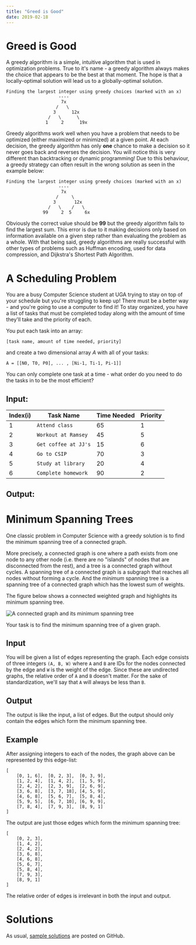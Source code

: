 ```yaml
---
title: "Greed is Good"
date: 2019-02-18
---
```


# Greed is Good

A greedy algorithm is a simple, intuitive algorithm that is used in optimization problems. True to it's name - a greedy algorithm always makes the choice that appears to be the best at that moment. The hope is that a locally-optimal solution will lead us to a globally-optimal solution.

```
Finding the largest integer using greedy choices (marked with an x)
                    ----
                     7x
                   /   \
                  3      12x
                /   \      \
               1     2      19x
```


Greedy algorithms work well when you have a problem that needs to be optimized (either maximized or minimized) at a given point. At each decision, the greedy algorithm has only **one** chance to make a decision so it never goes back and reverses the decision. You will notice this is very different than backtracking or dynamic programming! Due to this behaviour, a greedy strategy can often result in the wrong solution as seen in the example below:

```
Finding the largest integer using greedy choices (marked with an x)
                    ----
                     7x
                   /     \
                  3       12x
                /   \    /   \
              99     2  5     6x
```

Obviously the correct value should be **99** but the greedy algorithm fails to find the largest sum. This error is due to it making decisions only based on information available on a given step rather than evaluating the problem as a whole. With that being said, greedy algorithms are really successful with other types of problems such as Huffman encoding, used for data compression, and Dijkstra's Shortest Path Algorithm.


# A Scheduling Problem

You are a busy Computer Science student at UGA trying to stay on top of your schedule but you're struggling to keep up! There must be a better way - and you're going to use a computer to find it! To stay organized, you have a list of tasks that must be completed today along with the amount of time they'll take and the priority of each.

You put each task into an array:
```
[task name, amount of time needed, priority]
```
and create a two dimensional array *A* with all of your tasks:
```
A = [[N0, T0, P0], ... , [Ni-1, Ti-1, Pi-1]]
```
You can only complete one task at a time - what order do you need to do the tasks in to be the most efficient?

## Input:

| Index(i) | Task Name           | Time Needed | Priority |
|----------|---------------------|-------------|----------|
|  1       | `Attend class`      | 65          | 1        |
|  2       | `Workout at Ramsey` | 45          | 5        |
|  3       | `Get coffee at JJ's`| 15          | 6        |
|  4       | `Go to CSIP`        | 70          | 3        |
|  5       | `Study at library`  | 20          | 4        |
|  6       | `Complete homework` | 90          | 2        |

## Output:


# Minimum Spanning Trees

One classic problem in Computer Science with a greedy solution is to find the minimum spanning tree of a connected graph.

More precisely, a connected graph is one where a path exists from one node to any other node (i.e. there are no "islands" of nodes that are disconnected from the rest), and a tree is a connected graph without cycles. A spanning tree of a connected graph is a subgraph that reaches all nodes without forming a cycle. And the *minimum* spanning tree is a spanning tree of a connected graph which has the lowest sum of weights.

The figure below shows a connected weighted graph and highlights its minimum spanning tree.

![A connected graph and its minimum spanning tree](https://upload.wikimedia.org/wikipedia/commons/d/d2/Minimum_spanning_tree.svg)

Your task is to find the minimum spanning tree of a given graph.

## Input

You will be given a list of edges representing the graph. Each edge consists of three integers `(A, B, W)` where `A` and `B` are IDs for the nodes connected by the edge and `W` is the weight of the edge. Since these are undirected graphs, the relative order of `A` and `B` doesn't matter. For the sake of standardization, we'll say that `A` will always be less than `B`.

## Output

The output is like the input, a list of edges. But the output should only contain the edges which form the minimum spanning tree.

## Example

After assigning integers to each of the nodes, the graph above can be represented by this edge-list:

```
[
	[0, 1, 6],  [0, 2, 3],  [0, 3, 9],
	[1, 2, 4],  [1, 4, 2],  [1, 5, 9],
	[2, 4, 2],  [2, 3, 9],  [2, 6, 9],
	[3, 6, 8],  [3, 7, 18], [4, 5, 9],
	[4, 6, 8],  [5, 6, 7],  [5, 8, 4],
	[5, 9, 5],  [6, 7, 10], [6, 9, 9],
	[7, 8, 4],  [7, 9, 3],  [8, 9, 1]
]
```

The output are just those edges which form the minimum spanning tree:

```
[
    [0, 2, 3],
    [1, 4, 2],
    [2, 4, 2],
    [3, 6, 8],
    [4, 6, 8],
    [5, 6, 7],
    [5, 8, 4],
    [7, 9, 3],
    [8, 9, 1]
]
```

The relative order of edges is irrelevant in both the input and output.


# Solutions

As usual, [sample solutions][csip-uga/archive] are posted on GitHub.

[csip-uga/archive]: https://github.com/csip-uga/archive
